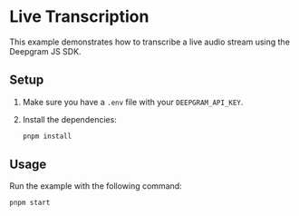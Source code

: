 # Live Transcription

This example demonstrates how to transcribe a live audio stream using the Deepgram JS SDK.

## Setup

1.  Make sure you have a `.env` file with your `DEEPGRAM_API_KEY`.
2.  Install the dependencies:

    ```bash
    pnpm install
    ```

## Usage

Run the example with the following command:

```bash
pnpm start
```
